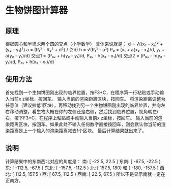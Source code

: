 # 生物饼图计算器

## 原理
根据圆心和半径求两个圆的交点（小学数学）
具体来说就是：
d = √((x₂ - x₁)² + (y₂ - y₁)²)
a = (R₁² - R₂² + d²) / (2d)
h = √(R₁² - a²)
P₀ = (x₁ + a(x₂ - x₁)/d, y₁ + a(y₂ - y₁)/d)
交点1 = (P₀ₓ + h(y₂ - y₁)/d, P₀ᵧ - h(x₂ - x₁)/d)
交点2 = (P₀ₓ - h(y₂ - y₁)/d, P₀ᵧ + h(x₂ - x₁)/d)

## 使用方法
首先找到一个生物饼图刚出现的临界位置，按F3+C，在程序第一行粘贴或手动输入当前x z坐标，按回车。
输入当前的渲染距离区块，按回车。
将渲染距离调整为任意值（建议拉低1区块），再移动找到另一个生物饼图刚出现的临界位置，并向左右移动调整，看生物大概在你的左侧还是右侧，然后找到临界位置，视角朝左/右，按下F3+C，在程序上粘贴或手动输入当前x z坐标，按回车。
输入当前的渲染距离区块，按回车。如果此处不输入任何数字直接按回车，则会默认你当前的渲染距离是上一个输入的渲染距离减去1个区块。
最后计算结果就出来了。

## 说明
计算结果中的东南西北对应的角度是：
南: [ -22.5, 22.5 ]
东南: [ -67.5, -22.5 )
东: [ -112.5, -67.5 )
东北: [ -157.5, -112.5 )
北: [ 157.5, 180] 和 [ -180, -157.5 ]
西北: [ 112.5, 157.5 )
西: [ 67.5, 112.5 )
西南: [ 22.5, 67.5 )
所以不是显示南就一定在正南方。
